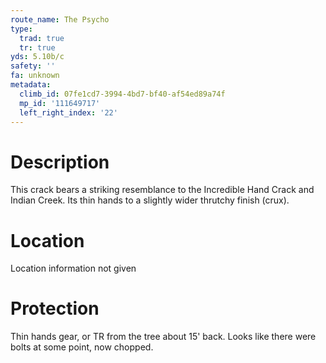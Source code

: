 ```yaml
---
route_name: The Psycho
type:
  trad: true
  tr: true
yds: 5.10b/c
safety: ''
fa: unknown
metadata:
  climb_id: 07fe1cd7-3994-4bd7-bf40-af54ed89a74f
  mp_id: '111649717'
  left_right_index: '22'
---
```

# Description
This crack bears a striking resemblance to the Incredible Hand Crack and Indian Creek. Its thin hands to a slightly wider thrutchy finish (crux).

# Location
Location information not given

# Protection
Thin hands gear, or TR from the tree about 15' back. Looks like there were bolts at some point, now chopped.
